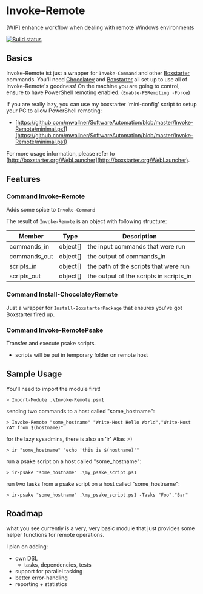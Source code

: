 # Invoke-Remote
[WIP] enhance workflow when dealing with remote Windows environments

[![Build status](https://ci.appveyor.com/api/projects/status/3kvtb6hgmqakdhw4?svg=true)](https://ci.appveyor.com/project/ManfredWallner/invoke-remote)

## Basics
Invoke-Remote ist just a wrapper for `Invoke-Command` and other [Boxstarter](https://github.com/mwrock/boxstarter) commands.
You'll need [Chocolatey](https://chocolatey.org/) and [Boxstarter](https://github.com/mwrock/boxstarter) all set up to use all of Invoke-Remote's goodness!
On the machine you are going to control, ensure to have PowerShell remoting enabled. (`Enable-PSRemoting -Force`)

If you are really lazy, you can use my boxstarter 'mini-config' script to setup your PC to allow PowerShell remoting:
* [https://github.com/mwallner/SoftwareAutomation/blob/master/Invoke-Remote/minimal.ps1](https://github.com/mwallner/SoftwareAutomation/blob/master/Invoke-Remote/minimal.ps1)

For more usage information, please refer to [http://boxstarter.org/WebLauncher](http://boxstarter.org/WebLauncher).


## Features
### Command Invoke-Remote
Adds some spice to `Invoke-Command`

The result of `Invoke-Remote` is an object with following structure:

| Member         | Type          | Description                |
| -------------  | ------------  | -------------------------  |
| commands_in    | object[]      | the input commands that were run |
| commands_out   | object[]      | the output of commands_in |
| scripts_in     | object[]      | the path of the scripts that were run |
| scripts_out    | object[]      | the output of the scripts in scripts_in |

### Command Install-ChocolateyRemote
Just a wrapper for `Install-BoxstarterPackage` that ensures you've got Boxstarter fired up.

### Command Invoke-RemotePsake
Transfer and execute psake scripts.
* scripts will be put in temporary folder on remote host

## Sample Usage
You'll need to import the module first!
```
> Import-Module .\Invoke-Remote.psm1
```

sending two commands to a host called "some_hostname":
```
> Invoke-Remote "some_hostname" "Write-Host Hello World","Write-Host YAY from $(hostname)"
```

for the lazy sysadmins, there is also an 'ir' Alias :-)
```
> ir "some_hostname" "echo 'this is $(hostname)'"
```

run a psake script on a host called "some_hostname":
```
> ir-psake "some_hostname" .\my_psake_script.ps1
```

run two tasks from a psake script on a host called "some_hostname":
```
> ir-psake "some_hostname" .\my_psake_script.ps1 -Tasks "Foo","Bar"
```

## Roadmap
what you see currently is a very, very basic module that just provides some helper functions for remote operations.

I plan on adding:
* own DSL
  * tasks, dependencies, tests
* support for parallel tasking
* better error-handling
* reporting + statistics
